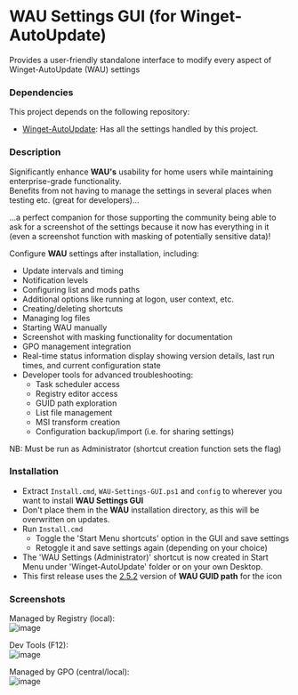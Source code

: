 # WAU Settings GUI (for Winget-AutoUpdate)
Provides a user-friendly standalone interface to modify every aspect of Winget-AutoUpdate (WAU) settings

### Dependencies
This project depends on the following repository:
- [Winget-AutoUpdate](https://github.com/Romanitho/Winget-AutoUpdate): Has all the settings handled by this project.

### Description
Significantly enhance **WAU's** usability for home users while maintaining enterprise-grade functionality.<br>
Benefits from not having to manage the settings in several places when testing etc. (great for developers)...

...a perfect companion for those supporting the community being able to ask for a screenshot of the settings because it now has everything in it (even a screenshot function with masking of potentially sensitive data)!

Configure **WAU** settings after installation, including:
- Update intervals and timing
- Notification levels
- Configuring list and mods paths
- Additional options like running at logon, user context, etc.
- Creating/deleting shortcuts
- Managing log files
- Starting WAU manually
- Screenshot with masking functionality for documentation
- GPO management integration
- Real-time status information display showing version details, last run times, and current configuration state
- Developer tools for advanced troubleshooting:
  - Task scheduler access
  - Registry editor access
  - GUID path exploration
  - List file management
  - MSI transform creation
  - Configuration backup/import (i.e. for sharing settings)

NB: Must be run as Administrator (shortcut creation function sets the flag)

### Installation
- Extract `Install.cmd`, `WAU-Settings-GUI.ps1` and `config` to wherever you want to install **WAU Settings GUI**
- Don't place them in the **WAU** installation directory, as this will be overwritten on updates.
- Run `Install.cmd`
  - Toggle the 'Start Menu shortcuts' option in the GUI and save settings
  - Retoggle it and save settings again (depending on your choice)
- The 'WAU Settings (Administrator)' shortcut is now created in Start Menu under 'Winget-AutoUpdate' folder or on your own Desktop.
- This first release uses the [2.5.2](https://github.com/Romanitho/Winget-AutoUpdate/releases/tag/v2.5.2) version of **WAU GUID path** for the icon

### Screenshots
Managed by Registry (local):  
![image](https://github.com/user-attachments/assets/fb4592b5-23cb-465f-bd7a-fc593f59164a)

Dev Tools (F12):  
![image](https://github.com/user-attachments/assets/4548193c-76aa-4c70-ab07-77bee285d570)

Managed by GPO (central/local):  
![image](https://github.com/user-attachments/assets/1cd6706b-b08f-45ce-8756-728c898317fc)


